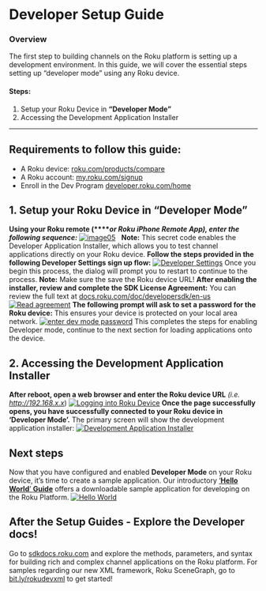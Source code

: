 # Developer Setup Guide

### Overview

The first step to building channels on the Roku platform is setting up a development environment. In this guide, we will cover the essential steps setting up “developer mode” using any Roku device.

#### **Steps:**

1.  Setup your Roku Device in **“Developer Mode”**
2.  Accessing the Development Application Installer

* * *

## Requirements to follow this guide:

*   A Roku device: [roku.com/products/compare](https://www.roku.com/products/compare)
*   A Roku account: [my.roku.com/signup](https://my.roku.com/signup)
*   Enroll in the Dev Program [developer.roku.com/home](https://developer.roku.com/home)

## 1\. Setup your Roku Device in “**Developer Mode”**

**Using your Roku remote (****_or Roku iPhone Remote App), enter the following sequence:_** [![image05](https://blog.roku.com/developer/files/2016/02/image05-2.png)](https://blog.roku.com/developer/files/2016/02/image05-2.png)   **Note:** This secret code enables the Developer Application Installer, which allows you to test channel applications directly on your Roku device. **Follow the steps provided in the following Developer Settings sign up flow:** [![Developer Settings](https://blog.roku.com/developer/files/2016/02/image00-1.png)](https://blog.roku.com/developer/files/2016/02/image00-1.png) Once you begin this process, the dialog will prompt you to restart to continue to the process. **Note:** Make sure the save the Roku device URL! **After enabling the installer, review and complete the SDK License Agreement:** You can review the full text at [docs.roku.com/doc/developersdk/en-us](https://docs.roku.com/doc/developersdk/en-us) [![Read agreement](https://blog.roku.com/developer/files/2016/02/image03.png)](https://blog.roku.com/developer/files/2016/02/image03.png) **The following prompt will ask to set a password for the Roku device:** This ensures your device is protected on your local area network. [![enter dev mode password](https://blog.roku.com/developer/files/2016/02/image01.png)](https://blog.roku.com/developer/files/2016/02/image01.png) This completes the steps for enabling Developer mode, continue to the next section for loading applications onto the device.

## 2\. Accessing the Development Application Installer

**After reboot, open a web browser and enter the Roku device URL** _(i.e. http://192.168.x.x_) [![Logging into Roku Device](https://blog.roku.com/developer/files/2016/02/image11-e1454565719777.png)](https://blog.roku.com/developer/files/2016/02/image11-e1454565719777.png) **Once the page successfully opens, you have successfully connected to your Roku device in ‘Developer Mode’.** The primary screen will show the development application installer: [![Development Application Installer](https://blog.roku.com/developer/files/2016/02/image08.png)](https://blog.roku.com/developer/files/2016/02/image08.png)

## Next steps

Now that you have configured and enabled **Developer Mode** on your Roku device, it’s time to create a sample application. Our introductory [‘**Hello World**’ **Guide**](https://blog.roku.com/developer/2016/02/04/hello-world/) offers a downloadable sample application for developing on the Roku Platform. [![Hello World](https://blog.roku.com/developer/files/2016/02/image05-1.png)](https://blog.roku.com/developer/2016/02/04/hello-world/)

## After the Setup Guides - Explore the Developer docs!

Go to [sdkdocs.roku.com](http://sdkdocs.roku.com/) and explore the methods, parameters, and syntax for building rich and complex channel applications on the Roku platform. For samples regarding our new XML framework, Roku SceneGraph, go to [bit.ly/rokudevxml](http://bit.ly/rokudevxml) to get started!
